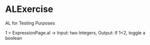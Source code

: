 # ALExercise
AL for Testing Purposes

1 = ExpressionPage.al -> Input: two Integers, Output: If 1<2, toggle a boolean
